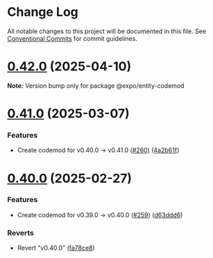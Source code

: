 # Change Log

All notable changes to this project will be documented in this file.
See [Conventional Commits](https://conventionalcommits.org) for commit guidelines.

# [0.42.0](https://github.com/expo/entity/compare/v0.41.0...v0.42.0) (2025-04-10)

**Note:** Version bump only for package @expo/entity-codemod





# [0.41.0](https://github.com/expo/entity/compare/v0.40.0...v0.41.0) (2025-03-07)


### Features

* Create codemod for v0.40.0 -> v0.41.0 ([#260](https://github.com/expo/entity/issues/260)) ([4a2b61f](https://github.com/expo/entity/commit/4a2b61f2bd8edfc19109ef4c8ac780eaf0f7795c))





# [0.40.0](https://github.com/expo/entity/compare/v0.39.0...v0.40.0) (2025-02-27)


### Features

* Create codemod for v0.39.0 -> v0.40.0 ([#259](https://github.com/expo/entity/issues/259)) ([d63ddd6](https://github.com/expo/entity/commit/d63ddd65997a441a914a71b158a111339970aeab))


### Reverts

* Revert "v0.40.0" ([fa78ce8](https://github.com/expo/entity/commit/fa78ce84e2f2eb8199e36fd51779fc68905001c0))
